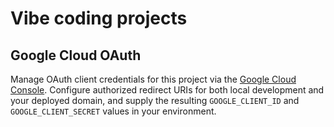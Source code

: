 Vibe coding projects
====================

## Google Cloud OAuth

Manage OAuth client credentials for this project via the [Google Cloud Console](https://console.cloud.google.com/auth/clients?project=ctalau-vibe-coding). Configure authorized redirect URIs for both local development and your deployed domain, and supply the resulting `GOOGLE_CLIENT_ID` and `GOOGLE_CLIENT_SECRET` values in your environment.

